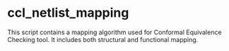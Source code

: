 # ccl_netlist_mapping
This script contains a mapping algorithm used for Conformal Equivalence Checking tool. 
It includes both structural and functional mapping.

